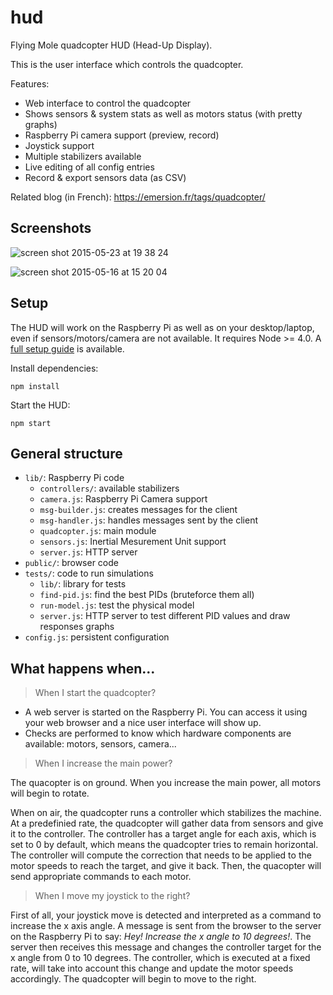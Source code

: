 # hud

Flying Mole quadcopter HUD (Head-Up Display).

This is the user interface which controls the quadcopter.

Features:

* Web interface to control the quadcopter
* Shows sensors & system stats as well as motors status (with pretty graphs)
* Raspberry Pi camera support (preview, record)
* Joystick support
* Multiple stabilizers available
* Live editing of all config entries
* Record & export sensors data (as CSV)

Related blog (in French): https://emersion.fr/tags/quadcopter/

## Screenshots

![screen shot 2015-05-23 at 19 38 24](https://cloud.githubusercontent.com/assets/506932/7785173/b6426afe-0183-11e5-9b30-2fe24ea40115.png)

![screen shot 2015-05-16 at 15 20 04](https://cloud.githubusercontent.com/assets/506932/7666273/71269f0c-fbdf-11e4-9a5f-0e79fe2a8a11.png)

## Setup

The HUD will work on the Raspberry Pi as well as on your desktop/laptop, even if sensors/motors/camera are not available. It requires Node >= 4.0. A [full setup guide](https://github.com/flying-mole/docs/blob/master/setup/install.md) is available.

Install dependencies:
```
npm install
```

Start the HUD:
```
npm start
```

## General structure

* `lib/`: Raspberry Pi code
  * `controllers/`: available stabilizers
  * `camera.js`: Raspberry Pi Camera support
  * `msg-builder.js`: creates messages for the client
  * `msg-handler.js`: handles messages sent by the client
  * `quadcopter.js`: main module
  * `sensors.js`: Inertial Mesurement Unit support
  * `server.js`: HTTP server
* `public/`: browser code
* `tests/`: code to run simulations
  * `lib/`: library for tests
  * `find-pid.js`: find the best PIDs (bruteforce them all)
  * `run-model.js`: test the physical model
  * `server.js`: HTTP server to test different PID values and draw responses graphs
* `config.js`: persistent configuration

## What happens when...

> When I start the quadcopter?

* A web server is started on the Raspberry Pi. You can access it using your web browser and a nice user interface will show up.
* Checks are performed to know which hardware components are available: motors, sensors, camera...

> When I increase the main power?

The quacopter is on ground. When you increase the main power, all motors will begin to rotate.

When on air, the quadcopter runs a controller which stabilizes the machine. At a predefinied rate, the quadcopter will gather data from sensors and give it to the controller. The controller has a target angle for each axis, which is set to 0 by default, which means the quadcopter tries to remain horizontal. The controller will compute the correction that needs to be applied to the motor speeds to reach the target, and give it back. Then, the quacopter will send appropriate commands to each motor.

> When I move my joystick to the right?

First of all, your joystick move is detected and interpreted as a command to increase the x axis angle. A message is sent from the browser to the server on the Raspberry Pi to say: _Hey! Increase the x angle to 10 degrees!_. The server then receives this message and changes the controller target for the x angle from 0 to 10 degrees. The controller, which is executed at a fixed rate, will take into account this change and update the motor speeds accordingly. The quadcopter will begin to move to the right.
